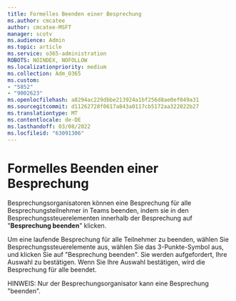 ```yaml
---
title: Formelles Beenden einer Besprechung
ms.author: cmcatee
author: cmcatee-MSFT
manager: scotv
ms.audience: Admin
ms.topic: article
ms.service: o365-administration
ROBOTS: NOINDEX, NOFOLLOW
ms.localizationpriority: medium
ms.collection: Adm_O365
ms.custom:
- "5852"
- "9002623"
ms.openlocfilehash: a8294ac229dbbe213924a1bf256d8ae0ef049a31
ms.sourcegitcommit: d11262728f0617a843a0117cb5172aa322022b27
ms.translationtype: MT
ms.contentlocale: de-DE
ms.lasthandoff: 03/08/2022
ms.locfileid: "63091306"
---
```

# <a name="how-to-formally-end-a-meeting"></a>Formelles Beenden einer Besprechung

Besprechungsorganisatoren können eine Besprechung für alle Besprechungsteilnehmer in Teams beenden, indem sie in den Besprechungssteuerelementen innerhalb der Besprechung auf "**Besprechung beenden**" klicken.  

Um eine laufende Besprechung für alle Teilnehmer zu beenden, wählen Sie Besprechungssteuerelemente aus, wählen Sie das 3-Punkte-Symbol aus, und klicken Sie auf "Besprechung beenden". Sie werden aufgefordert, Ihre Auswahl zu bestätigen. Wenn Sie Ihre Auswahl bestätigen, wird die Besprechung für alle beendet.

HINWEIS: Nur der Besprechungsorganisator kann eine Besprechung "beenden".